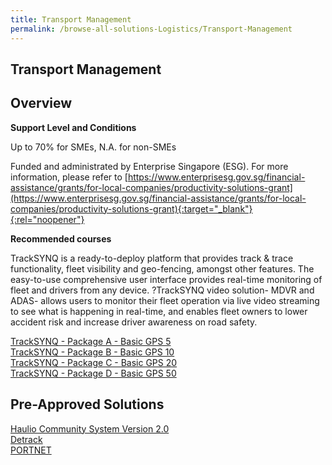 ```yaml
---
title: Transport Management
permalink: /browse-all-solutions-Logistics/Transport-Management
---
```


## Transport Management
## Overview

**Support Level and Conditions**

Up to 70% for SMEs, N.A. for non-SMEs

Funded and administrated by Enterprise Singapore (ESG). For more information, please refer to
[https://www.enterprisesg.gov.sg/financial-assistance/grants/for-local-companies/productivity-solutions-grant](https://www.enterprisesg.gov.sg/financial-assistance/grants/for-local-companies/productivity-solutions-grant){:target="_blank"}{:rel="noopener"}

**Recommended courses**

TrackSYNQ is a ready-to-deploy platform that provides track & trace functionality, fleet visibility and geo-fencing, amongst other features. The easy-to-use comprehensive user interface provides real-time monitoring of fleet and drivers from any device. ?TrackSYNQ video solution- MDVR and ADAS- allows users to monitor their fleet operation via live video streaming to see what is happening in real-time, and enables fleet owners to lower accident risk and increase driver awareness on road safety.

<a href='https://www.gobusiness.gov.sg/images/psg/Quantum_Desensitised_Annex_3_Part_1.pdf'  target='_blank' rel='noopener'>TrackSYNQ - Package A - Basic GPS 5</a><br>
<a href='https://www.gobusiness.gov.sg/images/psg/Quantum_Desensitised_Annex_3_Part_2.pdf'  target='_blank' rel='noopener'>TrackSYNQ - Package B - Basic GPS 10</a><br>
<a href='https://www.gobusiness.gov.sg/images/psg/Quantum_Desensitised_Annex_3_Part_3.pdf'  target='_blank' rel='noopener'>TrackSYNQ - Package C - Basic GPS 20</a><br>
<a href='https://www.gobusiness.gov.sg/images/psg/Quantum_Desensitised_Annex_3_Part_4.pdf'  target='_blank' rel='noopener'>TrackSYNQ - Package D - Basic GPS 50</a><br>

## Pre-Approved Solutions

<a href='/productivity-solutions-grant/solutionrepo/solution1429' target='_blank'>Haulio Community System Version 2.0</a><br>
<a href='/productivity-solutions-grant/solutionrepo/solution2221' target='_blank'>Detrack</a><br>
<a href='/productivity-solutions-grant/solutionrepo/solution2426' target='_blank'>PORTNET</a><br>

